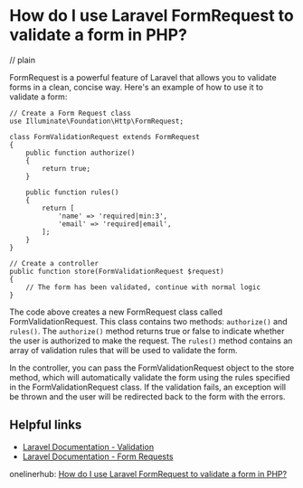 # How do I use Laravel FormRequest to validate a form in PHP?
// plain

FormRequest is a powerful feature of Laravel that allows you to validate forms in a clean, concise way. Here's an example of how to use it to validate a form:

```
// Create a Form Request class
use Illuminate\Foundation\Http\FormRequest;

class FormValidationRequest extends FormRequest
{
    public function authorize()
    {
        return true;
    }

    public function rules()
    {
        return [
            'name' => 'required|min:3',
            'email' => 'required|email',
        ];
    }
}

// Create a controller
public function store(FormValidationRequest $request)
{
    // The form has been validated, continue with normal logic
}
```

The code above creates a new FormRequest class called FormValidationRequest. This class contains two methods: `authorize()` and `rules()`. The `authorize()` method returns true or false to indicate whether the user is authorized to make the request. The `rules()` method contains an array of validation rules that will be used to validate the form.

In the controller, you can pass the FormValidationRequest object to the store method, which will automatically validate the form using the rules specified in the FormValidationRequest class. If the validation fails, an exception will be thrown and the user will be redirected back to the form with the errors.

## Helpful links

- [Laravel Documentation - Validation](https://laravel.com/docs/7.x/validation)
- [Laravel Documentation - Form Requests](https://laravel.com/docs/7.x/validation#form-request-validation)

onelinerhub: [How do I use Laravel FormRequest to validate a form in PHP?](https://onelinerhub.com/php-laravel/how-do-i-use-laravel-formrequest-to-validate-a-form-in-php)